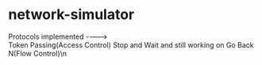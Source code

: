 # network-simulator
Protocols implemented ---->  
Token Passing(Access Control)
Stop and Wait and still working on Go Back N(Flow Control)\n
